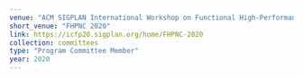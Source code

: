 ```yaml
---
venue: "ACM SIGPLAN International Workshop on Functional High-Performance and Numerical Computing"
short_venue: "FHPNC 2020"
link: https://icfp20.sigplan.org/home/FHPNC-2020
collection: committees
type: "Program Committee Member"
year: 2020
---
```

